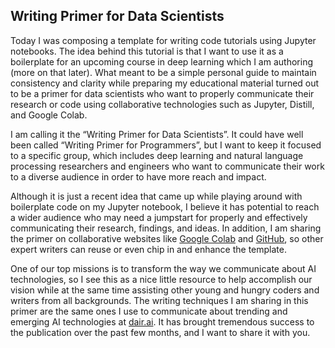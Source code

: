 ## Writing Primer for Data Scientists

Today I was composing a template for writing code tutorials using Jupyter notebooks. The idea behind this tutorial is that I want to use it as a boilerplate for an upcoming course in deep learning which I am authoring (more on that later). What meant to be a simple personal guide to maintain consistency and clarity while preparing my educational material turned out to be a primer for data scientists who want to properly communicate their research or code using collaborative technologies such as Jupyter, Distill, and Google Colab.

I am calling it the “Writing Primer for Data Scientists”. It could have well been called “Writing Primer for Programmers”, but I want to keep it focused to a specific group, which includes deep learning and natural language processing researchers and engineers who want to communicate their work to a diverse audience in order to have more reach and impact.

Although it is just a recent idea that came up while playing around with boilerplate code on my Jupyter notebook, I believe it has potential to reach a wider audience who may need a jumpstart for properly and effectively communicating their research, findings, and ideas. In addition, I am sharing the primer on collaborative websites like [Google Colab](https://colab.research.google.com/drive/1Bs_t7mdo1qoHVxq-Ny7rYiJkYaGEKZtW) and [GitHub](https://github.com/dair-ai/data_science_writing_primer), so other expert writers can reuse or even chip in and enhance the template.

One of our top missions is to transform the way we communicate about AI technologies, so I see this as a nice little resource to help accomplish our vision while at the same time assisting other young and hungry coders and writers from all backgrounds. The writing techniques I am sharing in this primer are the same ones I use to communicate about trending and emerging AI technologies at [dair.ai](https://dair.ai/). It has brought tremendous success to the publication over the past few months, and I want to share it with you.
